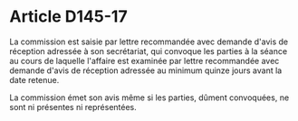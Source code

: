# Article D145-17

La commission est saisie par lettre recommandée avec demande d'avis de réception adressée à son secrétariat, qui convoque les parties à la séance au cours de laquelle l'affaire est examinée par lettre recommandée avec demande d'avis de réception adressée au minimum quinze jours avant la date retenue.

La commission émet son avis même si les parties, dûment convoquées, ne sont ni présentes ni représentées.

